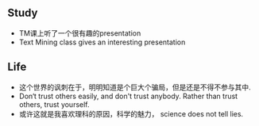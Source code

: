 ## Study
- TM课上听了一个很有趣的presentation
- Text Mining class gives an interesting presentation

## Life
- 这个世界的讽刺在于，明明知道是个巨大个骗局，但是还是不得不参与其中.
- Don‘t trust others easily, and don't trust anybody. Rather than trust others, trust yourself.
- 或许这就是我喜欢理科的原因，科学的魅力， science does not tell lies.
